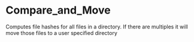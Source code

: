 # Compare_and_Move
Computes file hashes for all files in a directory. If there are multiples it will move those files to a user specified directory
